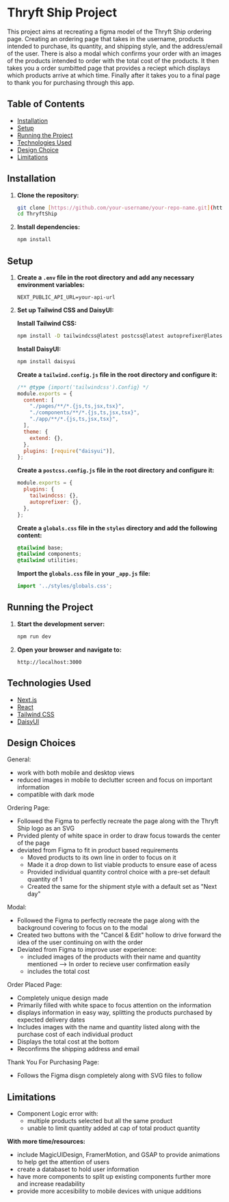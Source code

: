 # Thryft Ship Project

This project aims at recreating a figma model of the Thryft Ship ordering page. Creating an ordering page that takes in the username, products intended to purchase, its quantity, and shipping style, and the address/email of the user. There is also a modal which confirms your order with an images of the products intended to order with the total cost of the products. It then takes you a order sumbitted page that provides a reciept which displays which products arrive at which time. Finally after it takes you to a final page to thank you for purchasing through this app.

## Table of Contents

- [Installation](#installation)
- [Setup](#setup)
- [Running the Project](#running-the-project)
- [Technologies Used](#technologies-used)
- [Design Choice](#design-choices)
- [Limitations](#limitations)


## Installation

1. **Clone the repository:**
    ```bash
    git clone [https://github.com/your-username/your-repo-name.git](https://github.com/scs03/ThryftShip.git)
    cd ThryftShip
    ```

2. **Install dependencies:**
    ```bash
    npm install
    ```

## Setup

1. **Create a `.env` file in the root directory and add any necessary environment variables:**
    ```plaintext
    NEXT_PUBLIC_API_URL=your-api-url
    ```

2. **Set up Tailwind CSS and DaisyUI:**

    **Install Tailwind CSS:**
    ```bash
    npm install -D tailwindcss@latest postcss@latest autoprefixer@latest
    ```

    **Install DaisyUI:**
    ```bash
    npm install daisyui
    ```

    **Create a `tailwind.config.js` file in the root directory and configure it:**
    ```javascript
    /** @type {import('tailwindcss').Config} */
    module.exports = {
      content: [
        "./pages/**/*.{js,ts,jsx,tsx}",
        "./components/**/*.{js,ts,jsx,tsx}",
        "./app/**/*.{js,ts,jsx,tsx}",
      ],
      theme: {
        extend: {},
      },
      plugins: [require("daisyui")],
    };
    ```

    **Create a `postcss.config.js` file in the root directory and configure it:**
    ```javascript
    module.exports = {
      plugins: {
        tailwindcss: {},
        autoprefixer: {},
      },
    };
    ```

    **Create a `globals.css` file in the `styles` directory and add the following content:**
    ```css
    @tailwind base;
    @tailwind components;
    @tailwind utilities;
    ```

    **Import the `globals.css` file in your `_app.js` file:**
    ```javascript
    import '../styles/globals.css';
    ```

## Running the Project

1. **Start the development server:**
    ```bash
    npm run dev
    ```

2. **Open your browser and navigate to:**
    ```
    http://localhost:3000
    ```

## Technologies Used

- [Next.js](https://nextjs.org/)
- [React](https://reactjs.org/)
- [Tailwind CSS](https://tailwindcss.com/)
- [DaisyUI](https://daisyui.com/)

## Design Choices

General:
- work with both mobile and desktop views
- reduced images in mobile to declutter screen and focus on important information
- compatible with dark mode

Ordering Page:
- Followed the Figma to perfectly recreate the page along with the Thryft Ship logo as an SVG
- Prvided plenty of white space in order to draw focus towards the center of the page
- deviated from Figma to fit in product based requirements
    - Moved products to its own line in order to focus on it
    - Made it a drop down to list viable products to ensure ease of acess
    - Provided individual quantity control choice with a pre-set default quantity of 1
    - Created the same for the shipment style with a default set as "Next day"

Modal:
- Followed the Figma to perfectly recreate the page along with the background covering to focus on to the modal
- Created two buttons with the "Cancel & Edit" hollow to drive forward the idea of the user continuing on with the order
- Deviated from Figma to improve user experience:
    - included images of the products with their name and quantity mentioned --> In order to recieve user confirmation easily
    - includes the total cost

Order Placed Page:
- Completely unique design made
- Primarily filled with white space to focus attention on the information
- displays information in easy way, splitting the products purchased by expected delivery dates
- Includes images with the name and quantity listed along with the purchase cost of each individual product
- Displays the total cost at the bottom
- Reconfirms the shipping address and email

Thank You For Purchasing Page:
- Follows the Figma disgn completely along with SVG files to follow

## Limitations
- Component Logic error with:
    - multiple products selected but all the same product
    - unable to limit quantity added at cap of total product quantity

**With more time/resources:**
- include MagicUIDesign, FramerMotion, and GSAP to provide animations to help get the attention of users
- create a databaset to hold user information
- have more components to split up existing components further more and increase readability
- provide more accesibility to mobile devices with unique additions

